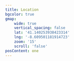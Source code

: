 ```yaml
---
title: Location
bgcolor: true
gmap:
    wide: true
    vertical_spacing: false
    lat: '41.140253938423314'
    lng: '-8.609501181914723'
    zoom: '15'
    scroll: 'false'
posContent: one
---
```


